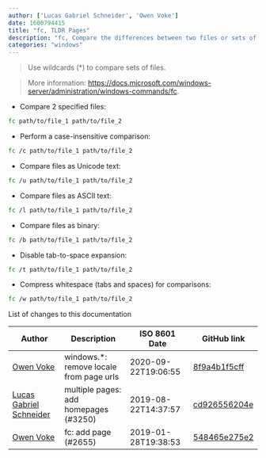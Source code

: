 ```yaml
---
author: ['Lucas Gabriel Schneider', 'Owen Voke']
date: 1600794415
title: "fc, TLDR Pages"
description: "fc, Compare the differences between two files or sets of files."
categories: "windows"
---
```

> Use wildcards (*) to compare sets of files.

> More information: <https://docs.microsoft.com/windows-server/administration/windows-commands/fc>.

- Compare 2 specified files:

```bash
fc path/to/file_1 path/to/file_2
```

- Perform a case-insensitive comparison:

```bash
fc /c path/to/file_1 path/to/file_2
```

- Compare files as Unicode text:

```bash
fc /u path/to/file_1 path/to/file_2
```

- Compare files as ASCII text:

```bash
fc /l path/to/file_1 path/to/file_2
```

- Compare files as binary:

```bash
fc /b path/to/file_1 path/to/file_2
```

- Disable tab-to-space expansion:

```bash
fc /t path/to/file_1 path/to/file_2
```

- Compress whitespace (tabs and spaces) for comparisons:

```bash
fc /w path/to/file_1 path/to/file_2
```
List of changes to this documentation


Author | Description | ISO 8601 Date | GitHub link
------|-----|-----|-----
[Owen Voke](mailto:development@voke.dev) | windows.*: remove locale from page urls | 2020-09-22T19:06:55 | [8f9a4b1f5cff](https://github.com/tldr-pages/tldr/commit/8f9a4b1f5cff138652665e9756a1a13466029fed)
[Lucas Gabriel Schneider](mailto:lucas.schneider@sap.com) | multiple pages: add homepages (#3250) | 2019-08-22T14:37:57 | [cd926556204e](https://github.com/tldr-pages/tldr/commit/cd926556204e9b8d34858b141886c675e8e0b83a)
[Owen Voke](mailto:owzie123@gmail.com) | fc: add page (#2655) | 2019-01-28T19:38:53 | [548465e275e2](https://github.com/tldr-pages/tldr/commit/548465e275e23963112fd53b78b962292faf7935)

